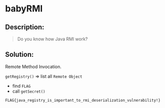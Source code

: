 # babyRMI

## Description:

> Do you know how Java RMI work?

## Solution:

Remote Method Invocation.

`getRegistry()` => list all `Remote Object`

- find `FLAG`
- call `getSecret()`

`FLAG{java_registry_is_important_to_rmi_deserialization_vulnerability!}`
